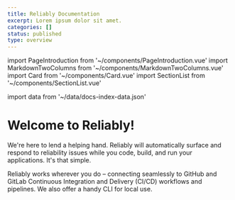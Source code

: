 ```yaml
---
title: Reliably Documentation
excerpt: Lorem ipsum dolor sit amet.
categories: []
status: published
type: overview
---
```

import PageIntroduction from '~/components/PageIntroduction.vue'
import MarkdownTwoColumns from '~/components/MarkdownTwoColumns.vue'
import Card from '~/components/Card.vue'
import SectionList from '~/components/SectionList.vue'

import data from '~/data/docs-index-data.json'

# Welcome to Reliably!

<PageIntroduction>
We're here to lend a helping hand. Reliably will automatically surface and respond to reliability issues while you code, build, and run your applications. It's that simple.

Reliably works wherever you do – connecting seamlessly to GitHub and GitLab Continuous Integration and Delivery (CI/CD) workflows and pipelines. We also offer a handy CLI for local use.
</PageIntroduction>

<MarkdownTwoColumns>
  <Card
    title="Better Kubernetes Manifests"
    description="Install the Reliably CLI and make your first Kubernetes manifest more reliable in minutes."
    color="blue"
    :button="data['card-1'].button"
    :svg="data['card-1'].svg"
  />
  <Card
    title="Reliably in your CI pipeline"
    description="Try Reliably wherever your code lives, or at build time in your favorite CI/CD platform."
    color="yellow"
    :links="data['card-2'].links"
    :svg="data['card-2'].svg"
  />
</MarkdownTwoColumns>


<SectionList
    title="Getting Started"
    categoryName="getting-started"
    description="Start using Reliably in minutes and make your Kubernetes deployments more reliable."
    link="/getting-started/"
    :list="data['getting-started'].links"
/>

<SectionList
    title="Guides"
    categoryName="guides"
    description="Practical guides show you how to get Reliably running in your favorite environments."
    link="/guides/"
    :list="data.guides.links"
/>

<SectionList
    title="Reference"
    categoryName="reference"
    description="Technical description of how the Reliably API works, as well as a full documentation for the CLI."
    link="/reference/"
    :list="data.reference.links"
/>

